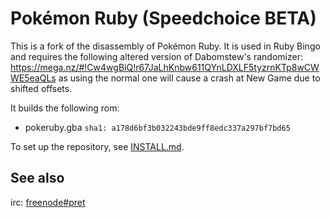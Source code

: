 # Pokémon Ruby (Speedchoice BETA)

This is a fork of the disassembly of Pokémon Ruby. It is used in Ruby Bingo and requires the following altered version of Dabomstew's randomizer: https://mega.nz/#!Cw4wgBiQ!r67JaLhKnbw611QYnLDXLF5tyzrnKTp8wCWWE5eaQLs as using the normal one will cause a crash at New Game due to shifted offsets.

It builds the following rom:

* pokeruby.gba `sha1: a178d6bf3b032243bde9ff8edc337a297bf7bd65`

To set up the repository, see [INSTALL.md](INSTALL.md).

## See also

irc: [freenode#pret][irc]

[irc]: https://kiwiirc.com/client/irc.freenode.net/?#pret
